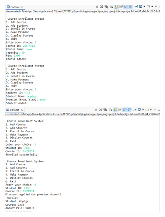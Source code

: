 ![Screenshot1](https://raw.githubusercontent.com/Gopiga-35/CourseEnrollment/efd6cc901ae2d9e2254b47e846be9b25567357ae/CourseEnrollment/src/Screenshot1.png)
![Screenshot2](https://github.com/Gopiga-35/CourseEnrollment/blob/5d158c40f6cf9db6a38aa8f5d8126904aa939943/CourseEnrollment/src/Screenshot2.png)
